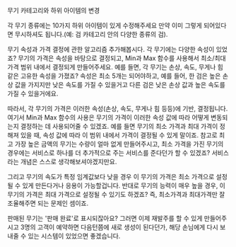 무기 카테고리와 하위 아이템의 변경

각 무기 종류에는 10가지 하위 아이템이 있게 수정해주세요 만약 이미 그렇게 되어있다면 
무시하셔도 됩니다.(예: 검 카테고리 안의 다양한 종류의 검).

무기 속성과 가격 결정에 관한 알고리즘 추가해봅시다. 
각 무기에는 다양한 속성이 있었죠? 
무기의 가격은 속성을 바탕으로 결정되고, 
Min과 Max 함수를 사용해서 최소/최대 가격 범위 내에서 결정되게 만들어주세요. 
예를 들면, 각 무기는 손상, 속도, 무게나 힘 같은 고유한 속성을 가졌죠? 
속성은 최소 5개는 되어야하고, 
예를 들어, 한 검은 높은 손상 값을 가지지만 낮은 속도를 가질 수 있을거고 
다른 검은 낮은 손상 값과 높은 속도를 가질 수 있을거에요.

따라서, 각 무기의 가격은 이러한 속성(손상, 속도, 무게나 힘 등등)에 기반, 결정됩니다. 
여기서 Min과 Max 함수의 사용은 무기의 
가격이 이러한 속성 값에 따라 어떻게 변동되는지 결정하는 데 사용되어줄 수 있겠죠. 
예를 들면 무기의 최소 가격과 최대 가격이 정해져 있을 때, 
속성 값에 따라 이 범위 내에서 가격이 결정될 수 있게 말이죠. 
참고로 최고 가장 높은 금액의 무기는 수량이 얼마 없게 만들어주시고, 
최소 가격을 가진 무기의 경우에는 서비스로 하나를 더 추가적으로 주는 서비스를 준다던가 할 수 있겠죠? 
서비스라는 개념은 스스로 생각해보셔야겠지만요.

그리고 무기의 속도가 특정 임계값보다 낮을 경우 
이 무기의 가격은 최소 가격으로 설정될 수 있게 만든다거나 응용이 가능할겁니다. 
반대로 무기의 능력이 매우 높을 경우, 이 무기의 가격은 최대 가격으로 설정될 수 있기도 하겠죠? 
즉, 최소가격과 최대가격만 잘 조율해주면 되는 문제인 셈이죠.

판매된 무기는 '판매 완료'로 표시되잖아요? 
그러면 이제 재발주를 할 수 있게 만들어주시고 3명의 고객이 예약하면 다음턴쯤에 새로 생성이 된다던가, 
해당 손님에게 다시 보내줄 수 있는 시스템이 있었으면 좋겠습니다.
